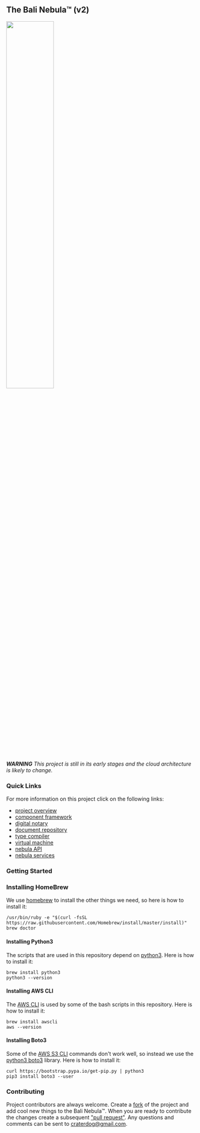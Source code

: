 ## The Bali Nebula™ (v2)
<img src="https://craterdog.com/images/CraterDogLogo.png" width="50%">

_**WARNING**_
_This project is still in its early stages and the cloud architecture is likely to change._

### Quick Links
For more information on this project click on the following links:
 * [project overview](https://github.com/craterdog-bali/aws-bali-nebula/wiki)
 * [component framework](https://github.com/craterdog-bali/js-bali-component-framework/wiki)
 * [digital notary](https://github.com/craterdog-bali/js-bali-digital-notary/wiki)
 * [document repository](https://github.com/craterdog-bali/js-bali-document-repository/wiki)
 * [type compiler](https://github.com/craterdog-bali/js-bali-type-compiler/wiki)
 * [virtual machine](https://github.com/craterdog-bali/js-bali-virtual-machine/wiki)
 * [nebula API](https://github.com/craterdog-bali/js-bali-nebula-api/wiki)
 * [nebula services](https://github.com/craterdog-bali/js-bali-nebula-services/wiki)

### Getting Started

### Installing HomeBrew
We use [homebrew](https://brew.sh/) to install the other things we need, so here is how to install it:
```
/usr/bin/ruby -e "$(curl -fsSL https://raw.githubusercontent.com/Homebrew/install/master/install)"
brew doctor
```

#### Installing Python3
The scripts that are used in this repository depend on [python3](https://www.python.org/). Here is how to install it:
```
brew install python3
python3 --version
```

#### Installing AWS CLI
The [AWS CLI](https://docs.aws.amazon.com/cli/latest/reference/index.html#cli-aws) is used by some of the bash scripts in this repository. Here is how to install it:
```
brew install awscli
aws --version
```

#### Installing Boto3
Some of the [AWS S3 CLI](https://docs.aws.amazon.com/cli/latest/reference/s3/index.html) commands don't work well, so instead we use the [python3 boto3](https://boto3.amazonaws.com/v1/documentation/api/latest/index.html) library. Here is how to install it:
```
curl https://bootstrap.pypa.io/get-pip.py | python3
pip3 install boto3 --user
```

### Contributing
Project contributors are always welcome. Create a
[fork](https://github.com/craterdog-bali/aws-bali-nebula) of the project and add cool
new things to the Bali Nebula™. When you are ready to contribute the changes create a subsequent
["pull request"](https://help.github.com/articles/about-pull-requests/). Any questions and
comments can be sent to [craterdog@gmail.com](mailto:craterdog@gmail.com).

